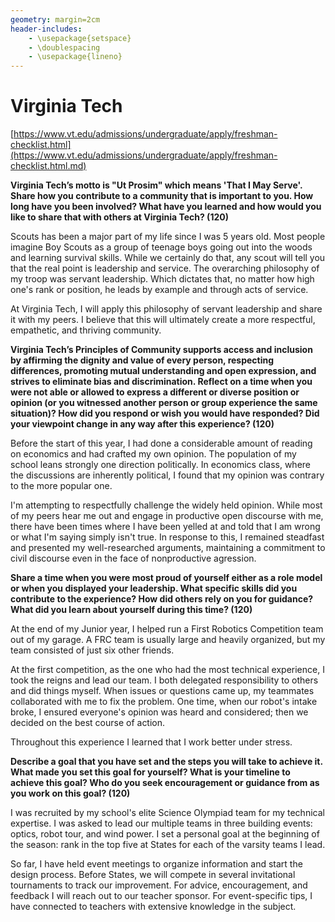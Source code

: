```yaml
---
geometry: margin=2cm
header-includes:
    - \usepackage{setspace}
    - \doublespacing
    - \usepackage{lineno}
---
```


# Virginia Tech

[https://www.vt.edu/admissions/undergraduate/apply/freshman-checklist.html](https://www.vt.edu/admissions/undergraduate/apply/freshman-checklist.html.md)

**Virginia Tech’s motto is "Ut Prosim" which means 'That I May Serve'. Share how
you contribute to a community that is important to you. How long have you been
involved? What have you learned and how would you like to share that with
others at Virginia Tech? (120)**

Scouts has been a major part of my life since I was 5 years old. Most people
imagine Boy Scouts as a group of teenage boys going out into the woods and
learning survival skills. While we certainly do that, any scout will tell you
that the real point is leadership and service. The overarching philosophy of my
troop was servant leadership. Which dictates that, no matter how high one's
rank or position, he leads by example and through acts of service.

At Virginia Tech, I will apply this philosophy of servant leadership and share
it with my peers. I believe that this will ultimately create a more respectful,
empathetic, and thriving community.

**Virginia Tech’s Principles of Community supports access and inclusion by
affirming the dignity and value of every person, respecting differences,
promoting mutual understanding and open expression, and strives to eliminate
bias and discrimination. Reflect on a time when you were not able or allowed to
express a different or diverse position or opinion (or you witnessed another
person or group experience the same situation)? How did you respond or wish you
would have responded? Did your viewpoint change in any way after this
experience? (120)**

Before the start of this year, I had done a considerable amount of reading on
economics and had crafted my own opinion. The population of my school leans
strongly one direction politically. In economics class, where the discussions
are inherently political, I found that my opinion was contrary to the more
popular one.

I'm attempting to respectfully challenge the widely held opinion. While most of
my peers hear me out and engage in productive open discourse with me, there
have been times where I have been yelled at and told that I am wrong or what
I'm saying simply isn't true. In response to this, I remained steadfast and
presented my well-researched arguments, maintaining a commitment to civil
discourse even in the face of nonproductive agression.

**Share a time when you were most proud of yourself either as a role model or
when you displayed your leadership. What specific skills did you contribute to
the experience? How did others rely on you for guidance? What did you learn
about yourself during this time? (120)**

At the end of my Junior year, I helped run a First Robotics Competition team
out of my garage. A FRC team is usually large and heavily organized, but my
team consisted of just six other friends. 

At the first competition, as the one who had the most technical experience, I
took the reigns and lead our team. I both delegated responsibility to others
and did things myself. When issues or questions came up, my teammates
collaborated with me to fix the problem. One time, when our robot's intake
broke, I ensured everyone's opinion was heard and considered; then we decided
on the best course of action.

Throughout this experience I learned that I work better under stress.

**Describe a goal that you have set and the steps you will take to achieve it.
What made you set this goal for yourself? What is your timeline to achieve this
goal? Who do you seek encouragement or guidance from as you work on this goal?
(120)**

I was recruited by my school's elite Science Olympiad team for my technical
expertise. I was asked to lead our multiple teams in three building events:
optics, robot tour, and wind power. I set a personal goal at the beginning of
the season: rank in the top five at States for each of the varsity teams I
lead.

So far, I have held event meetings to organize information and start the design
process. Before States, we will compete in several invitational tournaments to
track our improvement. For advice, encouragement, and feedback I will reach out
to our teacher sponsor. For event-specific tips, I have connected to teachers
with extensive knowledge in the subject.

